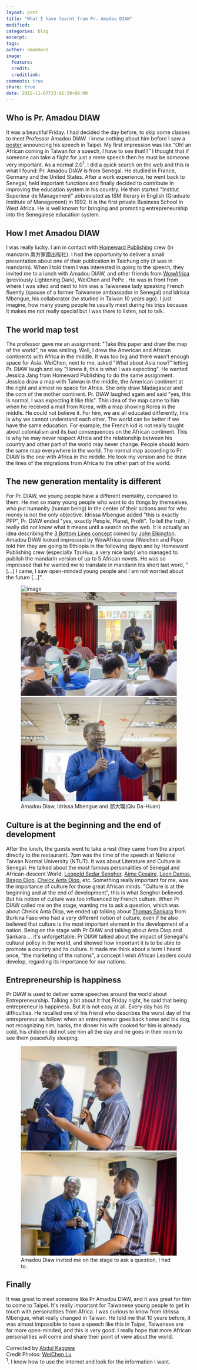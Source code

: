 ```yaml
---
layout: post
title: "What I have learnt from Pr. Amadou DIAW"
modified:
categories: blog
excerpt:
tags:
author: amonmoce
image:
  feature:
  credit:
  creditlink:
comments: true
share: true
date: 2015-11-07T23:41:59+08:00
---
```



## Who is Pr. Amadou DIAW

It was a beautiful Friday. I had decided the day before, to skip some classes to meet Professor Amadou DIAW. I knew nothing about him before I saw a [poster](https://www.facebook.com/HomewardPublishing/photos/a.197403758074.129427.176074983074/10153383112318075/?type=3&theater) announcing his speech in Taipei. My first impression was like "Oh! an African coming in Taiwan for a speech, I have to see that!!!” I thought that if someone can take a flight for just a mere speech then he must be someone very important. As a normal 2.0<sup>1</sup>, I did a quick search on the web and this is what I found: Pr. Amadou DIAW is from Senegal. He studied in France, Germany and the United States. After a work experience, he went back to Senegal, held important functions and finally decided to contribute in improving the education system in his country. He then started "Institut Superieur de Management" abbreviated as ISM literary in English (Graduate Institute of Management) in 1992. It is the first private Business School in West Africa. He is well known for bringing and promoting entrepreneurship into the Senegalese education system.

## How I met Amadou DIAW

I was really lucky. I am in contact with [Homeward Publishing](https://www.facebook.com/HomewardPublishing/) crew (in mandarin 南方家園出版社). I had the opportunity to deliver a small presentation about one of their publication in Taichung city (it was in mandarin). When I told them I was interested in going to the speech, they invited me to a lunch with Amadou DIAW, and other friends from [WowAfrica](https://www.facebook.com/wowafrica.tw/) (previously Lightening Dark), WeiChen and PePe .
He was in front from where I was sited and next to him was a Taiwanese lady speaking French fluently (spouse of a former Taiwanese ambassador in Senegal) and Idrissa Mbengue, his collaborator (he studied in Taiwan 10 years ago). I just imagine, how many young people he usually meet during his trips because it makes me not really special but I was there to listen, not to talk.

## The world map test
The professor gave me an assignment: "Take this paper and draw the map of the world", he was smiling. Well, I drew the American and African continents with Africa in the middle. It was too big and there wasn’t enough space for Asia. WeiChen, next to me, asked "What about Asia now?” letting Pr. DIAW laugh and say "I knew it, this is what I was expecting". He wanted Jessica Jang from Homeward Publishing to do the same assignment. Jessica draw a map with Taiwan in the middle, the American continent at the right and almost no space for Africa. She only draw Madagascar and the corn of the mother continent. Pr. DIAW laughed again and said "yes, this is normal, I was expecting it like this". This idea of the map came to him when he received a mail from Korea, with a map showing Korea in the middle. He could not believe it. For him, we are all educated differently, this is why we cannot understand each other. The world can be better if we have the same education. For example, the French kid is not really taught about colonialism and its bad consequences on the African continent. This is why he may never respect Africa and the relationship between his country and other part of the world may never change. People should learn the same map everywhere in the world. The normal map according to Pr. DIAW is the one with Africa in the middle. He took my version and he draw the lines of the migrations from Africa to the other part of the world.

## The new generation mentality is different
For Pr. DIAW, we young people have a different mentality, compared to them. He met so many young people who want to do things by themselves, who put humanity (human being) in the center of their actions and for who money is not the only objective. Idrissa Mbengue added "this is exactly PPP", Pr. DIAW ended "yes, exactly People, Planet, Profit". To tell the truth, I really did not know what it means until a search on the web. It is actually an idea describing the [3 Bottom Lines concept](https://en.wikipedia.org/wiki/Triple_bottom_line) coined by [John Elkington](https://en.wikipedia.org/wiki/John_Elkington_%28business_author%29).
Amadou DIAW looked impressed by WowAfrica crew (Weichen and Pepe told him they are going to Ethiopia in the following days) and by Homeward Publishing crew (especially TzuHua, a very nice lady) who managed to publish the mandarin version of up to 5 African novels.
He was so impressed that he wanted me to translate in mandarin his short last word, "[...] I came, I saw open-minded young people and I am not worried about the future [...]".
<figure class="third">
	<img src="/images/diaw-mbengue.jpg" alt="image">
	<img src="/images/diaw-speech.jpg" alt="image">
  <img src="/images/diaw.jpg" alt="image">
	<figcaption>Amadou Diaw, Idrissa Mbengue and 邱大環(Qiu Da-Huan) </figcaption>
</figure>

## Culture is at the beginning and the end of development
After the lunch, the guests went to take a rest (they came from the airport directly to the restaurant). 7pm was the time of the speech at National Taiwan Normal University (NTUT). It was about Literature and Culture in Senegal. He talked about the most famous personalities of Senegal and African-descent World, [Leopold Sedar Senghor](https://en.wikipedia.org/wiki/L%C3%A9opold_S%C3%A9dar_Senghor), [Aime Cesaire](https://en.wikipedia.org/wiki/Aim%C3%A9_C%C3%A9saire), [Leon Damas](https://en.wikipedia.org/wiki/L%C3%A9on_Damas), [Birago Diop](https://en.wikipedia.org/wiki/Birago_Diop), [Cheick Anta Diop](https://en.wikipedia.org/wiki/Cheikh_Anta_Diop), etc. Something really important for me, was the importance of culture for those great African minds. "Culture is at the beginning and at the end of development", this is what Senghor believed. But his notion of culture was too influenced by French culture. When Pr DIAW called me on the stage, wanting me to ask a question, which was about Cheick Anta Diop, we ended up talking about [Thomas Sankara](https://en.wikipedia.org/wiki/Thomas_Sankara) from Burkina Faso who had a very different notion of culture, even if he also believed that culture is the most important element in the development of a nation. Being on the stage with Pr DIAW and talking about Anta Diop and Sankara ... it's unforgettable.
Pr DIAW talked about the impact of Senegal's cultural policy in the world, and showed how important it is to be able to promote a country and its culture. It made me think about a term I heard once, "the marketing of the nations", a concept I wish African Leaders could develop, regarding its importance for our nations.

## Entrepreneurship is happiness
Pr DIAW is used to deliver some speeches around the world about Entrepreneurship. Talking a bit about it that Friday night, he said that being entrepreneur is  happiness. But it is not easy at all. Every day has its difficulties. He recalled one of his friend who describes the worst day of the entrepreneur as follow: when an entrepreneur goes back home and his dog, not recognizing him, barks, the dinner his wife cooked for him is already cold, his children did not see him all the day and he goes in their room to see them peacefully sleeping.

<figure class="half">
	<img src="/images/me-diaw.jpg" alt="image">
	<img src="/images/me-diaw2.jpg" alt="image">
	<figcaption>Amadou Diaw invited me on the stage to ask a question, I had to. </figcaption>
</figure>

## Finally
It was great to meet someone like Pr Amadou DIAW, and it was great for him to come to Taipei. It's really important for Taiwanese young people to get in touch with personalities from Africa. I was curious to know from Idrissa Mbengue, what really changed in Taiwan. He told me that 10 years before, it was almost impossible to have a speech like this in Taipei, Taiwanese are far more open-minded, and this is very good. I really hope that more African personalities will come and share their point of view about the world.


Corrected by [Abdul Kaggwa](https://www.facebook.com/kaggwa.abdul)<br>
Credit Photos: [WeiChen Lu](https://www.facebook.com/daniel.luwei)<br>
<sup>1</sup>. I know how to use the internet and look for the information I want.
